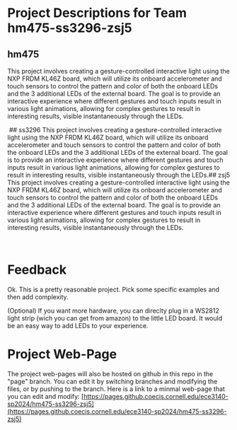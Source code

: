 # Project Descriptions for Team hm475-ss3296-zsj5

## hm475
This project involves creating a gesture-controlled interactive light using the NXP FRDM KL46Z board, which will utilize its onboard accelerometer and touch sensors to control the pattern and color of both the onboard LEDs and the 3 additional LEDs of the external board. The goal is to provide an interactive experience where different gestures and touch inputs result in various light animations, allowing for complex gestures to result in interesting results, visible instantaneously through the LEDs.

 ## ss3296
This project involves creating a gesture-controlled interactive light using the NXP FRDM KL46Z board, which will utilize its onboard accelerometer and touch sensors to control the pattern and color of both the onboard LEDs and the 3 additional LEDs of the external board. The goal is to provide an interactive experience where different gestures and touch inputs result in various light animations, allowing for complex gestures to result in interesting results, visible instantaneously through the LEDs.## zsj5
This project involves creating a gesture-controlled interactive light using the NXP FRDM KL46Z board, which will utilize its onboard accelerometer and touch sensors to control the pattern and color of both the onboard LEDs and the 3 additional LEDs of the external board. The goal is to provide an interactive experience where different gestures and touch inputs result in various light animations, allowing for complex gestures to result in interesting results, visible instantaneously through the LEDs.

 
# Feedback

Ok. This is a pretty reasonable project. Pick some specific examples and then add complexity. 

(Optional) If you want more hardware, you can direclty plug in a WS2812 light strip (wich you can get from amazon) to the little LED board. It would be an easy way to add LEDs to your experience. 

# Project Web-Page

The project web-pages will also be hosted on github in this repo in the "page" branch. You can edit it by switching branches and modifying the files, or by pushing to the branch. Here is a link to a minmal web-page that you can edit and modify: [https://pages.github.coecis.cornell.edu/ece3140-sp2024/hm475-ss3296-zsj5](https://pages.github.coecis.cornell.edu/ece3140-sp2024/hm475-ss3296-zsj5)
